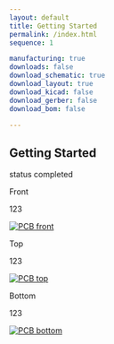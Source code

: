 ```yaml
---
layout: default
title: Getting Started
permalink: /index.html
sequence: 1

manufacturing: true
downloads: false
download_schematic: true
download_layout: true
download_kicad: false
download_gerber: false
download_bom: false

---
```

<section class="section is-small">
<div class="container">
  <h2 class="title is-1">Getting Started</h2>
  <div class="tags has-addons">
    <span class="tag is-medium is-light">status</span>
    <span class="tag is-medium is-success">completed</span>
  </div>

  <div class="tile is-ancestor">
    <div class="tile is-vertical is-12">
      <div class="tile">
        <div class="tile is-parent">
          <article class="tile is-child notification">
            <p class="title">Front</p>
            <p class="subtitle">123</p>
            <a href="{{site.url}}/images/prototype/front.jpg"><img src="{{site.url}}/images/prototype/front.jpg" alt="PCB front"></a>
          </article>
        </div>
        <div class="tile is-parent">
          <article class="tile is-child notification">
            <p class="title">Top</p>
            <p class="subtitle">123</p>
            <a href="{{site.url}}/images/prototype/top.jpg"><img src="{{site.url}}/images/prototype/top.jpg" alt="PCB top"></a>
          </article>
        </div>
        <div class="tile is-parent">
          <article class="tile is-child notification">
            <div class="content">
              <p class="title">Bottom</p>
              <p class="subtitle">123</p>
              <a href="{{site.url}}/images/prototype/bottom.jpg"><img src="{{site.url}}/images/prototype/bottom.jpg" alt="PCB bottom"></a>
            </div>
          </article>
        </div>
      </div>
    </div>
  </div>
</div>
</section>
